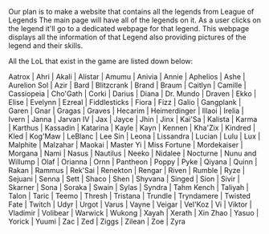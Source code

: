 Our plan is to make a website that contains all the legends from League of Legends
The main page will have all of the legends on it. As a user clicks on the legend it'll go to a dedicated webpage for that legend.
This webpage displays all the information of that Legend also providing pictures of the legend and their skills.

All the LoL that exist in the game are listed down below:

Aatrox 
| Ahri
| Akali
| Alistar
| Amumu
| Anivia
| Annie
| Aphelios
| Ashe
| Aurelion Sol
| Azir
| Bard
| Blitzcrank
| Brand
| Braum
| Caitlyn
| Camille
| Cassiopeia
| Cho'Gath
| Corki
| Darius
| Diana
| Dr. Mundo
| Draven
| Ekko
| Elise
| Evelynn
| Ezreal
| Fiddlesticks
| Fiora
| Fizz
| Galio
| Gangplank
| Garen
| Gnar
| Gragas
| Graves
| Hecarim
| Heimerdinger
| Illaoi
| Irelia
| Ivern
| Janna
| Jarvan IV
| Jax
| Jayce
| Jhin
| Jinx
| Kai'Sa
| Kalista
| Karma
| Karthus
| Kassadin
| Katarina
| Kayle
| Kayn
| Kennen
| Kha'Zix
| Kindred
| Kled
| Kog'Maw
| LeBlanc
| Lee Sin
| Leona
| Lissandra
| Lucian
| Lulu
| Lux
| Malphite
| Malzahar
| Maokai
| Master Yi
| Miss Fortune
| Mordekaiser
| Morgana
| Nami
| Nasus
| Nautilus
| Neeko
| Nidalee
| Nocturne
| Nunu and Willump
| Olaf
| Orianna
| Ornn
| Pantheon
| Poppy
| Pyke
| Qiyana
| Quinn
| Rakan
| Rammus
| Rek'Sai
| Renekton
| Rengar
| Riven
| Rumble
| Ryze
| Sejuani
| Senna
| Sett
| Shaco
| Shen
| Shyvana
| Singed
| Sion
| Sivir
| Skarner
| Sona
| Soraka
| Swain
| Sylas
| Syndra
| Tahm Kench
| Taliyah
| Talon
| Taric
| Teemo
| Thresh
| Tristana
| Trundle
| Tryndamere
| Twisted Fate
| Twitch
| Udyr
| Urgot
| Varus
| Vayne
| Veigar
| Vel'Koz
| Vi
| Viktor
| Vladimir
| Volibear
| Warwick
| Wukong
| Xayah
| Xerath
| Xin Zhao
| Yasuo
| Yorick
| Yuumi
| Zac
| Zed
| Ziggs
| Zilean
| Zoe
| Zyra
